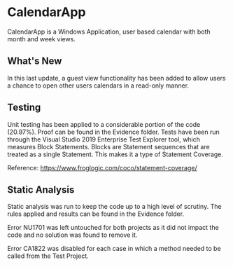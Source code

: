 # CalendarApp
CalendarApp is a Windows Application, user based calendar with both month and week views.

## What's New
In this last update, a guest view functionality has been added to allow users a chance to open other users calendars in a read-only manner.

## Testing
Unit testing has been applied to a considerable portion of the code (20.97%). Proof can be found in the Evidence folder.
Tests have been run through the Visual Studio 2019 Enterprise Test Explorer tool, which measures Block Statements.
Blocks are Statement sequences that are treated as a single Statement. This makes it a type of Statement Coverage. 

Reference: https://www.froglogic.com/coco/statement-coverage/

## Static Analysis
Static analysis was run to keep the code up to a high level of scrutiny.
The rules applied and results can be found in the Evidence folder.

Error NU1701 was left untouched for both projects as it did not impact the code and no solution was found to remove it.

Error CA1822 was disabled for each case in which a method needed to be called from the Test Project.
